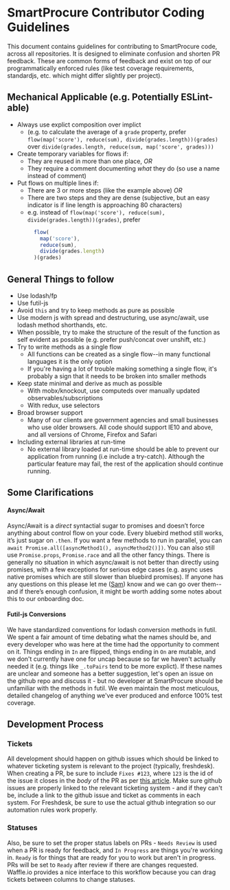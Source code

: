 # SmartProcure Contributor Coding Guidelines #

This document contains guidelines for contributing to SmartProcure code, across all repositories. It is designed to eliminate confusion and shorten PR feedback. These are common forms of feedback and exist on top of our programmatically enforced rules (like test coverage requirements, standardjs, etc. which might differ slightly per project).

## Mechanical Applicable (e.g. Potentially ESLint-able) ##
- Always use explict composition over implict
  - (e.g. to calculate the average of a `grade` property, prefer `flow(map('score'), reduce(sum), divide(grades.length))(grades)` over `divide(grades.length, reduce(sum, map('score', grades)))`
- Create temporary variables for flows if:
  - They are reused in more than one place, _OR_
  - They require a comment documenting _what_ they do (so use a name instead of comment)
- Put flows on multiple lines if:
  - There are 3 or more steps (like the example above) _OR_
  - There are two steps and they are dense (subjective, but an easy indicator is if line length is approaching 80 characters)
  - e.g. instead of `flow(map('score'), reduce(sum), divide(grades.length))(grades)`, prefer
    ```js
      flow(
        map('score'),
        reduce(sum),
        divide(grades.length)
      )(grades)
    ```

## General Things to follow ##
- Use lodash/fp
- Use futil-js
- Avoid `this` and try to keep methods as pure as possible
- Use modern js with spread and destructuring, use async/await, use lodash method shorthands, etc.
- When possible, try to make the structure of the result of the function as self evident as possible (e.g. prefer push/concat over unshift, etc.)
- Try to write methods as a single flow
  - All functions can be created as a single flow--in many functional languages it is the only option
  - If you're having a lot of trouble making something a single flow, it's probably a sign that it needs to be broken into smaller methods
- Keep state minimal and derive as much as possible
  - With mobx/knockout, use computeds over manually updated observables/subscriptions
  - With redux, use selectors
- Broad browser support
  - Many of our clients are government agencies and small businesses who use older browsers.  All code should support IE10 and above, and all versions of Chrome, Firefox and Safari
- Including external libraries at run-time
  - No external library loaded at run-time should be able to prevent our application from running (i.e include a try-catch).  Although the particular feature may fail, the rest of the application should continue running. 

## Some Clarifications ##

#### Async/Await ####
Async/Await is a _direct_ syntactial sugar to promises and doesn’t force anything about control flow on your code. Every bluebird method still works, it’s just sugar on `.then`. If you want a few methods to run in parallel, you can `await Promise.all([asyncMethod1(), asyncMethod2()])`. You can also still use `Promise.props`, `Promise.race` and all the other fancy things. There is generally no situation in which async/await is not better than directly using promises, with a few exceptions for serious edge cases (e.g. async uses native promises which are still slower than bluebird promises). If anyone has any questions on this please let me ([Sam](https://github.com/daedalus28)) know and we can go over them--and if there’s enough confusion, it might be worth adding some notes about this to our onboarding doc.

#### Futil-js Conversions ####
We have standardized conventions for lodash conversion methods in futil. We spent a fair amount of time debating what the names should be, and every developer who was here at the time had the opportunity to comment on it. Things ending in `In` are flipped, things ending in `On` are mutable, and we don't currently have one for uncap because so far we haven't actually needed it (e.g. things like `_.toPairs` tend to be more explict). If these names are unclear and someone has a better suggestion, let's open an issue on the github repo and discuss it - but no developer at SmartProcure should be unfamiliar with the methods in futil. We even maintain the most meticulous, detailed changelog of anything we've ever produced and enforce 100% test coverage.


## Development Process ##

### Tickets ###
All development should happen on github issues which should be linked to whatever ticketing system is relevant to the project (typically, freshdesk). When creating a PR, be sure to include `Fixes #123`, where `123` is the id of the issue it closes in the _body_ of the PR as per [this article](https://github.com/blog/1506-closing-issues-via-pull-requests). Make sure github issues are properly linked to the relevant ticketing system - and if they can't be, include a link to the github issue and ticket as comments in each system. For Freshdesk, be sure to use the actual github integration so our automation rules work properly.

### Statuses ###
Also, be sure to set the proper status labels on PRs - `Needs Review` is used when a PR is ready for feedback, and `In Progress` are things you're working in. `Ready` is for things that are ready for you to work but aren't in progress. PRs will be set to `Ready` after review if there are changes requested. Waffle.io provides a nice interface to this workflow because you can drag tickets between columns to change statuses.
